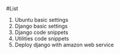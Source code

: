 #List

1. Ubuntu basic settings
2. Django basic settings
3. Django code snippets
4. Utilities code snippets
5. Deploy django with amazon web service
